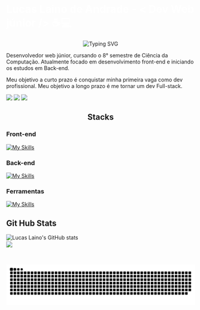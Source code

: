 <h1 style= "color: #fff">Lucas Laino de Andrade - < Dev Web júnior /> ☕💻</h1>

<div align="center">
<img src="https://readme-typing-svg.herokuapp.com?font=JetBrains+Mono&size=30&duration=9000&pause=5000&color=fff&center=true&vCenter=true&width=435&lines=Welcome!" alt="Typing SVG" />
</div>

<section>
  <p>Desenvolvedor web júnior, cursando o 8° semestre de Ciência da Computação. Atualmente focado em desenvolvimento front-end e iniciando os estudos em Back-end.</p>
  <p>Meu objetivo a curto prazo é conquistar minha primeira vaga como dev profissional. Meu objetivo a longo prazo é me tornar um dev Full-stack.</p>
  
  <a href="https://drive.google.com/file/d/1ELxJgpnoft1ryLinLUyrTDcHvIOj0HYs/view?usp=drive_link" target="_blank"><img src="https://img.shields.io/badge/Cv-5c0a8a?style=for-the-badge&logo=google-docs&logoColor=white
  "></a>
  <a href = "mailto:lucaslaino00@gmail.com" target="_blank"><img src="https://img.shields.io/badge/-Gmail-950606?style=for-the-badge&logo=gmail&logoColor=white" target="_blank"></a>
  <a href="https://www.linkedin.com/in/lucaslaino" target="_blank"><img src="https://img.shields.io/badge/-LinkedIn-0C72EB?style=for-the-badge&logo=linkedin&logoColor=white" target="_blank"></a>
  </section>

<section>
<h2 align="center"> Stacks </h2>

<h3>Front-end</h3>

[![My Skills](https://skillicons.dev/icons?i=html,css,javascript,typescript,react&theme=dark)](https://skillicons.dev)

<h3>Back-end</h3>

[![My Skills](https://skillicons.dev/icons?i=postgres,npm,&theme=dark)](https://skillicons.dev)

<h3>Ferramentas</h3>

[![My Skills](https://skillicons.dev/icons?i=git,figma,vite,notion,vscode,vercel&theme=dark)](https://skillicons.dev)
</section>

<section>
<h2> Git Hub Stats </h2>

 ![Lucas Laino's GitHub stats](https://github-readme-stats.vercel.app/api?username=lucaslaino&show_icons=true&include_all_commits=true&show=prs_merged&theme=radical)  
 <img align="center" src="https://github-readme-stats.vercel.app/api/top-langs/?username=LucasLaino&layout=compact&langs_count=6&theme=radical"/>

</section>

<br>

![snake gif](https://github.com/LucasLaino/LucasLaino/blob/output/github-contribution-grid-snake.svg)